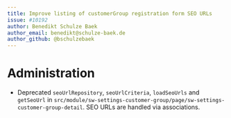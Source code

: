 ```yaml
---
title: Improve listing of customerGroup registration form SEO URLs
issue: #10192
author: Benedikt Schulze Baek
author_email: benedikt@schulze-baek.de
author_github: @bschulzebaek
---
```

# Administration
* Deprecated `seoUrlRepository`, `seoUrlCriteria`, `loadSeoUrls` and `getSeoUrl` in `src/module/sw-settings-customer-group/page/sw-settings-customer-group-detail`. SEO URLs are handled via associations.

